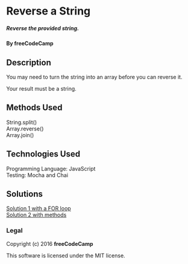 # Reverse a String

##### Reverse the provided string.

#### By freeCodeCamp

## Description

You may need to turn the string into an array before you can reverse it.

Your result must be a string.

## Methods Used

String.split()    
Array.reverse()   
Array.join()

## Technologies Used

Programming Language: JavaScript  
Testing: Mocha and Chai

## Solutions

[Solution 1 with a FOR loop](https://github.com/SonyaMoisset/CODECAMP-freeCodeCamp/tree/master/Basic-Algorithm-Scripting/Reverse-a-String/solution1)    
[Solution 2 with methods](https://github.com/SonyaMoisset/CODECAMP-freeCodeCamp/tree/master/Basic-Algorithm-Scripting/Reverse-a-String/solution2)

### Legal

Copyright (c) 2016 **freeCodeCamp**

This software is licensed under the MIT license.
